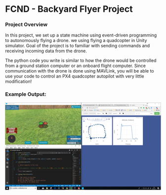 # FCND - Backyard Flyer Project

### Project Overview

In this project, we set up a state machine using event-driven programming to autonomously flying a drone. we using flying a quadcopter in Unity simulator. Goal of the project is to familiar with sending commands and receiving incoming data from the drone. 

The python code you write is similar to how the drone would be controlled from a ground station computer or an onboard flight computer. Since communication with the drone is done using MAVLink, you will be able to use your code to control an PX4 quadcopter autopilot with very little modification!


### Example Output:

![plot_ned.png](./images/plot_ned.png)